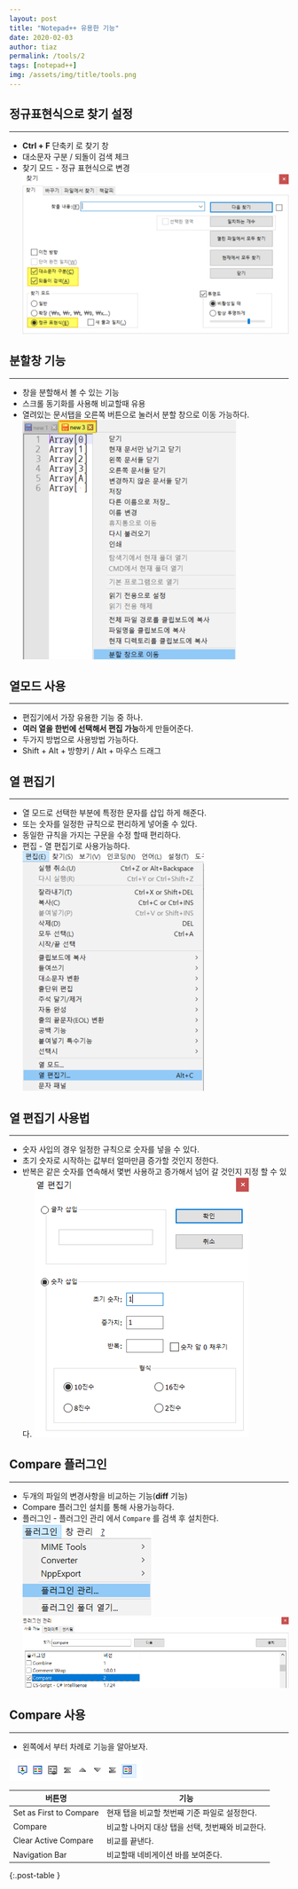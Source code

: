 ```yaml
---
layout: post
title: "Notepad++ 유용한 기능"
date: 2020-02-03
author: tiaz
permalink: /tools/2
tags: [notepad++]
img: /assets/img/title/tools.png
---
```

## 정규표현식으로 찾기 설정
---
- **Ctrl + F** 단축키 로 찾기 창
- 대소문자 구분 / 되돌이 검색 체크
- 찾기 모드 - 정규 표현식으로 변경
!["Notepad++"](/assets/img/content/tools/Notepad-05.png)

## 분할창 기능
---
- 창을 분할해서 볼 수 있는 기능
- 스크롤 동기화를 사용해 비교할때 유용
- 열려있는 문서탭을 오른쪽 버튼으로 눌러서 분할 창으로 이동 가능하다.
!["Notepad++"](/assets/img/content/tools/Notepad-08.png)

## 열모드 사용
---
- 편집기에서 가장 유용한 기능 중 하나.
- **여러 열을 한번에 선택해서 편집 가능**하게 만들어준다.
- 두가지 방법으로 사용방법 가능하다.
- Shift + Alt + 방향키 / Alt + 마우스 드래그

## 열 편집기
---
- 열 모드로 선택한 부분에 특정한 문자를 삽입 하게 해준다.
- 또는 숫자를 일정한 규칙으로 편리하게 넣어줄 수 있다.
- 동일한 규칙을 가지는 구문을 수정 할때 편리하다.
- 편집 - 열 편집기로 사용가능하다.
!["Notepad++"](/assets/img/content/tools/Notepad-14.png)

## 열 편집기 사용법
---
- 숫자 사입의 경우 일정한 규칙으로 숫자를 넣을 수 있다.
- 초기 숫자로 시작하는 값부터 얼마만큼 증가할 것인지 정한다.
- 반복은 같은 숫자를 연속해서 몇번 사용하고 증가해서 넘어 갈 것인지 지정 할 수 있다.
!["Notepad++"](/assets/img/content/tools/Notepad-15.png)

## Compare 플러그인
---
- 두개의 파일의 변경사항을 비교하는 기능(**diff** 기능)
- Compare 플러그인 설치를 통해 사용가능하다.
- 플러그인 - 플러그인 관리 에서 `Compare` 를 검색 후 설치한다.
!["Notepad++"](/assets/img/content/tools/Notepad-11.png)
!["Notepad++"](/assets/img/content/tools/Notepad-12.png)

## Compare 사용
---
- 왼쪽에서 부터 차례로 기능을 알아보자.

!["Notepad++"](/assets/img/content/tools/Notepad-13.png)

| 버튼명 | 기능 |
| -----  | --- |
| Set as First to Compare | 현재 탭을 비교할 첫번째 기준 파일로 설정한다.|
| Compare | 비교할 나머지 대상 탭을 선택, 첫번째와 비교한다. |
| Clear Active Compare | 비교를 끝낸다. |
| Navigation Bar | 비교할때 네비게이션 바를 보여준다. |
{:.post-table }